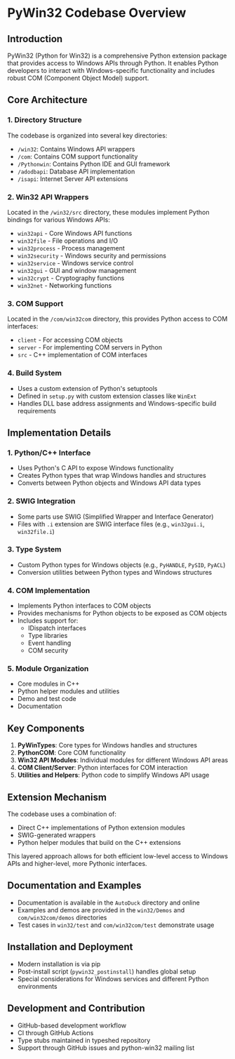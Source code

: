 # PyWin32 Codebase Overview

## Introduction

PyWin32 (Python for Win32) is a comprehensive Python extension package that provides access to Windows APIs through Python. It enables Python developers to interact with Windows-specific functionality and includes robust COM (Component Object Model) support.

## Core Architecture

### 1. Directory Structure

The codebase is organized into several key directories:

- `/win32`: Contains Windows API wrappers
- `/com`: Contains COM support functionality
- `/Pythonwin`: Contains Python IDE and GUI framework
- `/adodbapi`: Database API implementation
- `/isapi`: Internet Server API extensions

### 2. Win32 API Wrappers

Located in the `/win32/src` directory, these modules implement Python bindings for various Windows APIs:

- `win32api` - Core Windows API functions
- `win32file` - File operations and I/O
- `win32process` - Process management
- `win32security` - Windows security and permissions
- `win32service` - Windows service control
- `win32gui` - GUI and window management
- `win32crypt` - Cryptography functions
- `win32net` - Networking functions

### 3. COM Support

Located in the `/com/win32com` directory, this provides Python access to COM interfaces:

- `client` - For accessing COM objects
- `server` - For implementing COM servers in Python
- `src` - C++ implementation of COM interfaces

### 4. Build System

- Uses a custom extension of Python's setuptools
- Defined in `setup.py` with custom extension classes like `WinExt`
- Handles DLL base address assignments and Windows-specific build requirements

## Implementation Details

### 1. Python/C++ Interface

- Uses Python's C API to expose Windows functionality
- Creates Python types that wrap Windows handles and structures
- Converts between Python objects and Windows API data types

### 2. SWIG Integration

- Some parts use SWIG (Simplified Wrapper and Interface Generator)
- Files with `.i` extension are SWIG interface files (e.g., `win32gui.i`, `win32file.i`)

### 3. Type System

- Custom Python types for Windows objects (e.g., `PyHANDLE`, `PySID`, `PyACL`)
- Conversion utilities between Python types and Windows structures

### 4. COM Implementation

- Implements Python interfaces to COM objects
- Provides mechanisms for Python objects to be exposed as COM objects
- Includes support for:
  - IDispatch interfaces
  - Type libraries
  - Event handling
  - COM security

### 5. Module Organization

- Core modules in C++
- Python helper modules and utilities
- Demo and test code
- Documentation

## Key Components

1. **PyWinTypes**: Core types for Windows handles and structures
2. **PythonCOM**: Core COM functionality
3. **Win32 API Modules**: Individual modules for different Windows API areas
4. **COM Client/Server**: Python interfaces for COM interaction
5. **Utilities and Helpers**: Python code to simplify Windows API usage

## Extension Mechanism

The codebase uses a combination of:
- Direct C++ implementations of Python extension modules
- SWIG-generated wrappers
- Python helper modules that build on the C++ extensions

This layered approach allows for both efficient low-level access to Windows APIs and higher-level, more Pythonic interfaces.

## Documentation and Examples

- Documentation is available in the `AutoDuck` directory and online
- Examples and demos are provided in the `win32/Demos` and `com/win32com/demos` directories
- Test cases in `win32/test` and `com/win32com/test` demonstrate usage

## Installation and Deployment

- Modern installation is via pip
- Post-install script (`pywin32_postinstall`) handles global setup
- Special considerations for Windows services and different Python environments

## Development and Contribution

- GitHub-based development workflow
- CI through GitHub Actions
- Type stubs maintained in typeshed repository
- Support through GitHub issues and python-win32 mailing list
